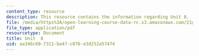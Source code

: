 ```yaml
---
content_type: resource
description: This resource contains the information regarding Unit 8.
file: /media/https%3A/open-learning-course-data-rc.s3.amazonaws.com/21g-103-chinese-iii-regular-fall-2005/aa346c607311be47c076e3d252a57474_MIT21G_103F05_unit8.pdf
file_type: application/pdf
resourcetype: Document
title: Unit  8
uid: aa346c60-7311-be47-c076-e3d252a57474
---
```

